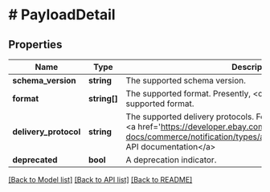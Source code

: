 # # PayloadDetail

## Properties

Name | Type | Description | Notes
------------ | ------------- | ------------- | -------------
**schema_version** | **string** | The supported schema version. | [optional]
**format** | **string[]** | The supported format. Presently, &lt;code&gt;JSON&lt;/code&gt; is the only supported format. | [optional]
**delivery_protocol** | **string** | The supported delivery protocols. For implementation help, refer to &lt;a href&#x3D;&#39;https://developer.ebay.com/api-docs/commerce/notification/types/api:ProtocolEnum&#39;&gt;eBay API documentation&lt;/a&gt; | [optional]
**deprecated** | **bool** | A deprecation indicator. | [optional]

[[Back to Model list]](../../README.md#models) [[Back to API list]](../../README.md#endpoints) [[Back to README]](../../README.md)
